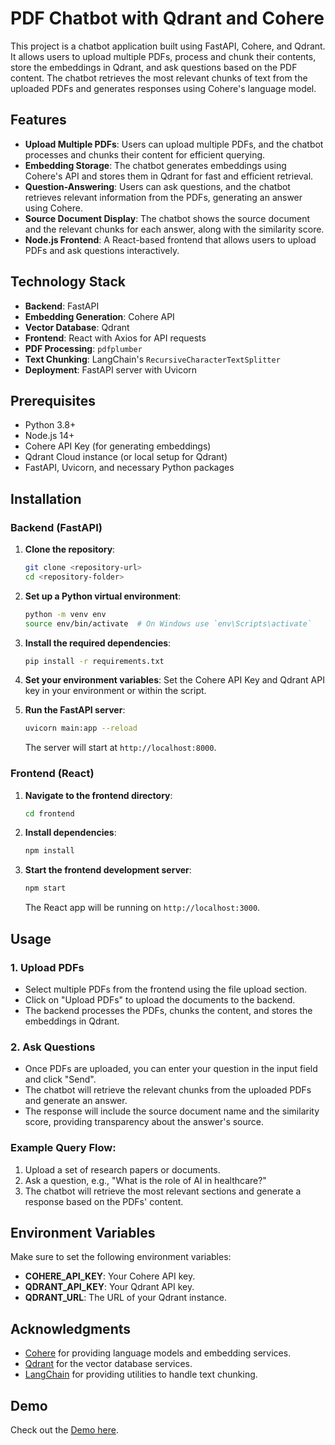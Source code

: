 # PDF Chatbot with Qdrant and Cohere

This project is a chatbot application built using FastAPI, Cohere, and Qdrant. It allows users to upload multiple PDFs, process and chunk their contents, store the embeddings in Qdrant, and ask questions based on the PDF content. The chatbot retrieves the most relevant chunks of text from the uploaded PDFs and generates responses using Cohere's language model.

## Features

- **Upload Multiple PDFs**: Users can upload multiple PDFs, and the chatbot processes and chunks their content for efficient querying.
- **Embedding Storage**: The chatbot generates embeddings using Cohere's API and stores them in Qdrant for fast and efficient retrieval.
- **Question-Answering**: Users can ask questions, and the chatbot retrieves relevant information from the PDFs, generating an answer using Cohere.
- **Source Document Display**: The chatbot shows the source document and the relevant chunks for each answer, along with the similarity score.
- **Node.js Frontend**: A React-based frontend that allows users to upload PDFs and ask questions interactively.

## Technology Stack

- **Backend**: FastAPI
- **Embedding Generation**: Cohere API
- **Vector Database**: Qdrant
- **Frontend**: React with Axios for API requests
- **PDF Processing**: `pdfplumber`
- **Text Chunking**: LangChain's `RecursiveCharacterTextSplitter`
- **Deployment**: FastAPI server with Uvicorn

## Prerequisites

- Python 3.8+
- Node.js 14+
- Cohere API Key (for generating embeddings)
- Qdrant Cloud instance (or local setup for Qdrant)
- FastAPI, Uvicorn, and necessary Python packages

## Installation

### Backend (FastAPI)

1. **Clone the repository**:
    ```bash
    git clone <repository-url>
    cd <repository-folder>
    ```

2. **Set up a Python virtual environment**:
    ```bash
    python -m venv env
    source env/bin/activate  # On Windows use `env\Scripts\activate`
    ```

3. **Install the required dependencies**:
    ```bash
    pip install -r requirements.txt
    ```

4. **Set your environment variables**:
    Set the Cohere API Key and Qdrant API key in your environment or within the script.

5. **Run the FastAPI server**:
    ```bash
    uvicorn main:app --reload
    ```

    The server will start at `http://localhost:8000`.

### Frontend (React)

1. **Navigate to the frontend directory**:
    ```bash
    cd frontend
    ```

2. **Install dependencies**:
    ```bash
    npm install
    ```

3. **Start the frontend development server**:
    ```bash
    npm start
    ```

    The React app will be running on `http://localhost:3000`.

## Usage

### 1. Upload PDFs

- Select multiple PDFs from the frontend using the file upload section.
- Click on "Upload PDFs" to upload the documents to the backend.
- The backend processes the PDFs, chunks the content, and stores the embeddings in Qdrant.

### 2. Ask Questions

- Once PDFs are uploaded, you can enter your question in the input field and click "Send".
- The chatbot will retrieve the relevant chunks from the uploaded PDFs and generate an answer.
- The response will include the source document name and the similarity score, providing transparency about the answer's source.

### Example Query Flow:

1. Upload a set of research papers or documents.
2. Ask a question, e.g., "What is the role of AI in healthcare?"
3. The chatbot will retrieve the most relevant sections and generate a response based on the PDFs' content.

## Environment Variables

Make sure to set the following environment variables:

- **COHERE_API_KEY**: Your Cohere API key.
- **QDRANT_API_KEY**: Your Qdrant API key.
- **QDRANT_URL**: The URL of your Qdrant instance.

## Acknowledgments

- [Cohere](https://cohere.ai) for providing language models and embedding services.
- [Qdrant](https://qdrant.tech) for the vector database services.
- [LangChain](https://github.com/hwchase17/langchain) for providing utilities to handle text chunking.

## Demo

Check out the [Demo here](https://drive.google.com/file/d/13OnWszyyys0xc5zMmKHRqtFmeEEFYSTg/view?usp=drive_link).
